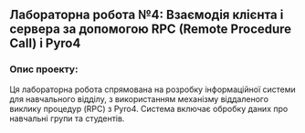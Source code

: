 ## Лабораторна робота №4: Взаємодія клієнта і сервера за допомогою RPC (Remote Procedure Call) і Pyro4

### Опис проекту:

Ця лабораторна робота спрямована на розробку інформаційної системи для навчального відділу, з використанням механізму віддаленого виклику процедур (RPC) з Pyro4. Система включає обробку даних про навчальні групи та студентів.
